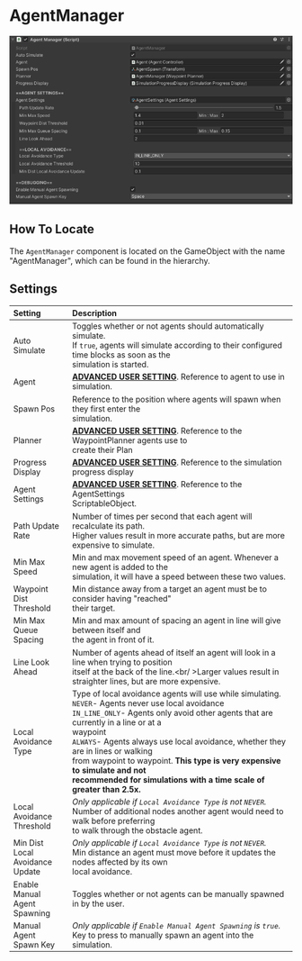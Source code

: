 # AgentManager

![AgentManager Component](../../img/agentManager.png)

## How To Locate

The `AgentManager` component is located on the GameObject with the name "AgentManager", which can be found in the hierarchy.

## Settings

Setting | Description
:-------- | :------------------------------------------------------------------------------------------------------------------------------------
Auto Simulate | Toggles whether or not agents should automatically simulate.<br />If `true`, agents will simulate according to their configured time blocks as soon as the <br />simulation is started.
Agent | [**ADVANCED USER SETTING**](../../index.md#advanced-user-settings). Reference to agent to use in simulation.
Spawn Pos | Reference to the position where agents will spawn when they first enter the <br />simulation.
Planner | [**ADVANCED USER SETTING**](../../index.md#advanced-user-settings). Reference to the WaypointPlanner agents use to <br />create their Plan
Progress Display | [**ADVANCED USER SETTING**](../../index.md#advanced-user-settings). Reference to the simulation progress display
Agent Settings | [**ADVANCED USER SETTING**](../../index.md#advanced-user-settings). Reference to the AgentSettings <br />ScriptableObject.
Path Update <br />Rate | Number of times per second that each agent will recalculate its path.<br />Higher values result in more accurate paths, but are more expensive to simulate.
Min Max Speed | Min and max movement speed of an agent.  Whenever a new agent is added to the <br />simulation, it will have a speed between these two values.
Waypoint Dist <br />Threshold | Min distance away from a target an agent must be to consider having "reached" <br />their target.
Min Max Queue <br />Spacing | Min and max amount of spacing an agent in line will give between itself and <br /> the agent in front of it.
Line Look <br />Ahead | Number of agents ahead of itself an agent will look in a line when trying to position <br /> itself at the back of the line.<br/ >Larger values result in straighter lines, but are more expensive.
Local Avoidance <br />Type | Type of local avoidance agents will use while simulating.<br />`NEVER`- Agents never use local avoidance<br />`IN_LINE_ONLY`- Agents only avoid other agents that are currently in a line or at a <br />waypoint<br />`ALWAYS`- Agents always use local avoidance, whether they are in lines or walking <br />from waypoint to waypoint.  **This type is very expensive to simulate and not <br />recommended for simulations with a time scale of greater than 2.5x.**
Local Avoidance <br />Threshold | *Only applicable if `Local Avoidance Type` is not `NEVER`.*<br/>Number of additional nodes another agent would need to walk before preferring <br />to walk through the obstacle agent.
Min Dist <br />Local Avoidance <br />Update | *Only applicable if `Local Avoidance Type` is not `NEVER`.*<br/>Min distance an agent must move before it updates the nodes affected by its own <br />local avoidance.
Enable Manual <br />Agent Spawning | Toggles whether or not agents can be manually spawned in by the user.
Manual Agent <br />Spawn Key | *Only applicable if `Enable Manual Agent Spawning` is `true`.*<br/>Key to press to manually spawn an agent into the simulation.
